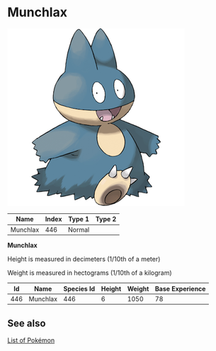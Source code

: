 # Munchlax


![Munchlax](images/446.png)

| **Name** | **Index** | **Type 1** | **Type 2** |
|----|----|----|----|
| Munchlax | 446 | Normal  |  |

**Munchlax** 


Height is measured in decimeters (1/10th of a meter)

Weight is measured in hectograms (1/10th of a kilogram)

| **Id** | **Name** | **Species Id** | **Height** | **Weight** | **Base Experience** |
|--------|----------|----------------|------------|------------|---------------------|
| 446 | Munchlax | 446 | 6 | 1050 | 78 |


## See also

[List of Pokémon](../pokemon.md)
